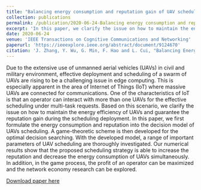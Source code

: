 ```yaml
---
title: "Balancing energy consumption and reputation gain of UAV scheduling in edge computing"
collection: publications
permalink: /publication/2020-06-24-Balancing energy consumption and reputation gain of UAV scheduling in edge computing
excerpt: 'In this paper, we clarify the issue on how to maintain the energy efficiency of UAVs and guarantee the reputation gain during the scheduling deployment.'
date: 2020-06-24
venue: 'IEEE Transactions on Cognitive Communications and Networking'
paperurl: 'https://ieeexplore.ieee.org/abstract/document/9124670'
citation: 'J. Zhang, Y. Wu, G. Min, F. Hao and L. Cui, "Balancing Energy Consumption and Reputation Gain of UAV Scheduling in Edge Computing," in IEEE Transactions on Cognitive Communications and Networking, vol. 6, no. 4, pp. 1204-1217, Dec. 2020, doi: 10.1109/TCCN.2020.3004592.'
---
```

Due to the extensive use of unmanned aerial vehicles (UAVs) in civil and military environment, effective deployment and scheduling of a swarm of UAVs are rising to be a challenging issue in edge computing. This is especially apparent in the area of Internet of Things (IoT) where massive UAVs are connected for communications. One of the characteristics of IoT is that an operator can interact with more than one UAVs for the effective scheduling under multi-task requests. Based on this scenario, we clarify the issue on how to maintain the energy efficiency of UAVs and guarantee the reputation gain during the scheduling deployment. In this paper, we first formulate the energy consumption and reputation into the decision model of
UAVs scheduling. A game-theoretic scheme is then developed for the optimal decision searching. With the developed model, a range of important parameters of UAV scheduling are thoroughly investigated. Our numerical results show that the proposed scheduling strategy is able to increase the reputation and decrease
the energy consumption of UAVs simultaneously. In addition, in the game process, the profit of an operator can be maximized and the network economy research can be explored.


[Download paper here](https://ieeexplore.ieee.org/stamp/stamp.jsp?tp=&arnumber=9124670)


